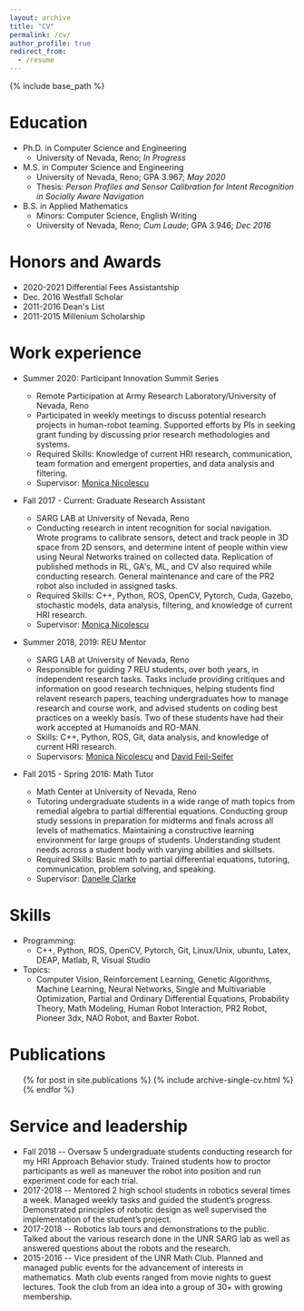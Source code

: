 ```yaml
---
layout: archive
title: "CV"
permalink: /cv/
author_profile: true
redirect_from:
  - /resume
---
```


{% include base_path %}

Education
======
* Ph.D. in Computer Science and Engineering
  * University of Nevada, Reno; _In Progress_
* M.S. in Computer Science and Engineering
  * University of Nevada, Reno; GPA 3.967; _May 2020_
  * Thesis: _Person Profiles and Sensor Calibration for Intent Recognition in Socially Aware Navigation_
* B.S. in Applied Mathematics
  * Minors: Computer Science, English Writing
  * University of Nevada, Reno; *Cum Laude*; GPA 3.946; _Dec 2016_

Honors and Awards
======
* 2020-2021 Differential Fees Assistantship
* Dec. 2016 Westfall Scholar
* 2011-2016 Dean's List
* 2011-2015 Millenium Scholarship

Work experience
======
* Summer 2020: Participant Innovation Summit Series
  * Remote Participation at Army Research Laboratory/University of Nevada, Reno
  * Participated in weekly meetings to discuss potential research projects in human-robot teaming. Supported efforts by PIs in seeking grant funding by discussing prior research methodologies and systems. 
  * Required Skills: Knowledge of current HRI research, communication, team formation and emergent properties, and data analysis and filtering.
  * Supervisor: [Monica Nicolescu](https://www.cse.unr.edu/~monica/)
  
* Fall 2017 - Current: Graduate Research Assistant
  * SARG LAB at University of Nevada, Reno
  * Conducting research in intent recognition for social navigation. Wrote programs to calibrate sensors, detect and track people in 3D space from 2D sensors, and determine intent of people within view using Neural Networks trained on collected data. Replication of published methods in RL, GA's, ML, and CV also required while conducting research. General maintenance and care of the PR2 robot also included in assigned tasks.
  * Required Skills: C++, Python, ROS, OpenCV, Pytorch, Cuda, Gazebo, stochastic models, data analysis, filtering, and knowledge of current HRI research.
  * Supervisor: [Monica Nicolescu](https://www.cse.unr.edu/~monica/)
  
* Summer 2018, 2019: REU Mentor
  * SARG LAB at University of Nevada, Reno
  * Responsible for guiding 7 REU students, over both years, in independent research tasks. Tasks include providing critiques and information on good research techniques, helping students find relavent research papers, teaching undergraduates how to manage research and course work, and advised students on coding best practices on a weekly basis. Two of these students have had their work accepted at Humanoids and RO-MAN.
  * Skills: C++, Python, ROS, Git, data analysis, and knowledge of current HRI research.
  * Supervisors: [Monica Nicolescu](https://www.cse.unr.edu/~monica/) and [David Feil-Seifer](https://www.cse.unr.edu/~dave/)
  
* Fall 2015 - Spring 2016: Math Tutor
  * Math Center at University of Nevada, Reno
  * Tutoring undergraduate students in a wide range of math topics from remedial algebra to partial differential equations. Conducting group study sessions in preparation for midterms and finals across all levels of mathematics. Maintaining a constructive learning environment for large groups of students. Understanding student needs across a student body with varying abilities and skillsets.
  * Required Skills: Basic math to partial differential equations, tutoring, communication, problem solving, and speaking.
  * Supervisor: [Danelle Clarke](ddclarke@unr.edu)

Skills
======
* Programming:
  * C++, Python, ROS, OpenCV, Pytorch, Git, Linux/Unix, ubuntu, Latex, DEAP, Matlab, R, Visual Studio
* Topics: 
  * Computer Vision, Reinforcement Learning, Genetic Algorithms, Machine Learning, Neural Networks, Single and Multivariable Optimization, Partial and Ordinary Differential Equations, Probability Theory, Math Modeling, Human Robot Interaction, PR2 Robot, Pioneer 3dx, NAO Robot, and Baxter Robot.

Publications
======
<ul>{% for post in site.publications %}
    {% include archive-single-cv.html %}
{% endfor %}</ul>
<!--   
Talks
======
  <ul>{% for post in site.talks %}
    {% include archive-single-talk-cv.html %}
  {% endfor %}</ul> -->
  
<!-- Teaching
======
  <ul>{% for post in site.teaching %}
    {% include archive-single-cv.html %}
  {% endfor %}</ul> -->
  
Service and leadership
======
* Fall 2018 -- Oversaw 5 undergraduate students conducting research for my HRI Approach Behavior study. Trained students how to proctor participants as well as maneuver the robot into position and run experiment code for each trial.
* 2017-2018 -- Mentored 2 high school students in robotics several times a week. Managed weekly tasks and guided the student’s progress. Demonstrated principles of robotic design as well supervised the implementation of the student’s project.
* 2017-2018 -- Robotics lab tours and demonstrations to the public. Talked about the various research done in the UNR SARG lab as well as answered questions about the robots and the research.
* 2015-2016 -- Vice president of the UNR Math Club. Planned and managed public events for the advancement of interests in mathematics. Math club events ranged from movie nights to guest lectures. Took the club from an idea into a group of 30+ with growing membership.


